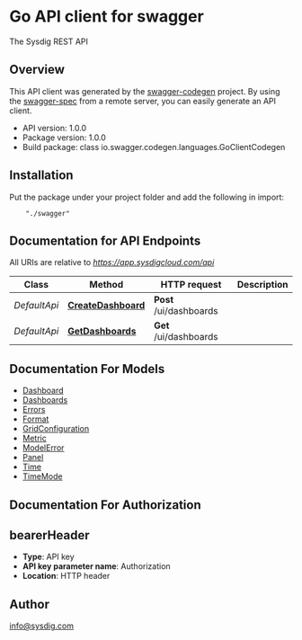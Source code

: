 # Go API client for swagger

The Sysdig REST API

## Overview
This API client was generated by the [swagger-codegen](https://github.com/swagger-api/swagger-codegen) project.  By using the [swagger-spec](https://github.com/swagger-api/swagger-spec) from a remote server, you can easily generate an API client.

- API version: 1.0.0
- Package version: 1.0.0
- Build package: class io.swagger.codegen.languages.GoClientCodegen

## Installation
Put the package under your project folder and add the following in import:
```
    "./swagger"
```

## Documentation for API Endpoints

All URIs are relative to *https://app.sysdigcloud.com/api*

Class | Method | HTTP request | Description
------------ | ------------- | ------------- | -------------
*DefaultApi* | [**CreateDashboard**](docs/DefaultApi.md#createdashboard) | **Post** /ui/dashboards | 
*DefaultApi* | [**GetDashboards**](docs/DefaultApi.md#getdashboards) | **Get** /ui/dashboards | 


## Documentation For Models

 - [Dashboard](docs/Dashboard.md)
 - [Dashboards](docs/Dashboards.md)
 - [Errors](docs/Errors.md)
 - [Format](docs/Format.md)
 - [GridConfiguration](docs/GridConfiguration.md)
 - [Metric](docs/Metric.md)
 - [ModelError](docs/ModelError.md)
 - [Panel](docs/Panel.md)
 - [Time](docs/Time.md)
 - [TimeMode](docs/TimeMode.md)


## Documentation For Authorization


## bearerHeader

- **Type**: API key 
- **API key parameter name**: Authorization
- **Location**: HTTP header


## Author

info@sysdig.com

